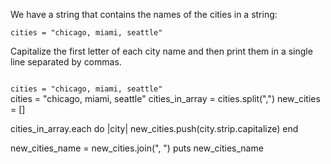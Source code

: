 We have a string that
contains the names of the cities
in a string:

```
cities = "chicago, miami, seattle"
```

Capitalize the first letter of each
city name and then print them in a single
line separated by commas.



<Editor lang="ruby" type="exercise" caseSensitiveOutput="true">
<code>
cities = "chicago, miami, seattle"
</code>

<solution>
cities = "chicago, miami, seattle"
cities_in_array = cities.split(",")
new_cities = []

cities_in_array.each do |city|
  new_cities.push(city.strip.capitalize)
end

new_cities_name = new_cities.join(", ")
puts new_cities_name
</solution>
</Editor>